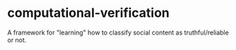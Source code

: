 computational-verification
==========================

A framework for "learning" how to classify social content as truthful/reliable or not.

